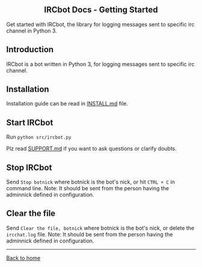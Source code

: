 <h2 align="center">IRCbot Docs - Getting Started</h2>

<link rel="stylesheet" href="https://puneetgopinath.github.io/css/main.css" />

Get started with IRCbot, the library for logging messages sent to specific irc channel in Python 3.

## Introduction

IRCbot is a bot written in Python 3, for logging messages sent to specific irc channel.

## Installation

Installation guide can be read in [INSTALL.md](https://github.com/PuneetGopinath/IRCbot/blob/main/INSTALL.md) file.

## Start IRCbot

Run `python src/ircbot.py`

Plz read [SUPPORT.md](https://github.com/PuneetGopinath/IRCbot/blob/main/.github/SUPPORT.md) if you want to ask questions or clarify doubts.

## Stop IRCbot

Send `Stop botnick` where botnick is the bot's nick, or hit `CTRL + C` in command line. Note: It should be sent from the person having the adminnick defined in configuration.

## Clear the file

Send `Clear the file, botnick` where botnick is the bot's nick, or delete the `ircchat.log` file. Note: It should be sent from the person having the adminnick defined in configuration.

---------------------------------------------------------------------

[Back to home](README.md)
